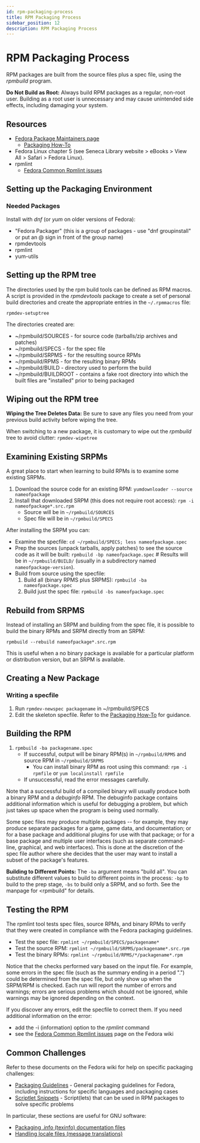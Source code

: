 ```yaml
---
id: rpm-packaging-process
title: RPM Packaging Process
sidebar_position: 12
description: RPM Packaging Process
---
```


# RPM Packaging Process

RPM packages are built from the source files plus a spec file, using the _rpmbuild_ program.

**Do Not Build as Root:** Always build RPM packages as a regular, non-root user. Building as a root user is unnecessary and may cause unintended side effects, including damaging your system.

## Resources

- [Fedora Package Maintainers page](http://fedoraproject.org/wiki/PackageMaintainers)
    - [Packaging How-To](http://fedoraproject.org/wiki/PackageMaintainers/CreatingPackageHowTo)
- Fedora Linux chapter 5 (see Seneca Library website \> eBooks \> View All \> Safari \> Fedora Linux).
- rpmlint
    - [Fedora Common Rpmlint issues](http://fedoraproject.org/wiki/Common_Rpmlint_issues)

## Setting up the Packaging Environment

### Needed Packages

Install with _dnf_ (or _yum_ on older versions of Fedora):

- "Fedora Packager" (this is a group of packages - use "dnf groupinstall" or put an @ sign in front of the group name)
- rpmdevtools
- rpmlint
- yum-utils

## Setting up the RPM tree

The directories used by the rpm build tools can be defined as RPM macros. A script is provided in the _rpmdevtools_ package to create a set of personal build directories and create the appropriate entries in the `~/.rpmmacros` file:

```assembly
rpmdev-setuptree
```

The directories created are:

- ~/rpmbuild/SOURCES - for source code (tarballs/zip archives and patches)
- ~/rpmbuild/SPECS - for the spec file
- ~/rpmbuild/SRPMS - for the resulting source RPMs
- ~/rpmbuild/RPMS - for the resulting binary RPMs
- ~/rpmbuild/BUILD - directory used to perform the build
- ~/rpmbuild/BUILDROOT - contains a fake root directory into which the built files are "installed" prior to being packaged

## Wiping out the RPM tree

**Wiping the Tree Deletes Data:** Be sure to save any files you need from your previous build activity before wiping the tree.

When switching to a new package, it is customary to wipe out the _rpmbuild_ tree to avoid clutter: `rpmdev-wipetree`

## Examining Existing SRPMs

A great place to start when learning to build RPMs is to examine some existing SRPMs.

1. Download the source code for an existing RPM: `yumdownloader --source nameofpackage`
2. Install that downloaded SRPM (this does not require root access): `rpm -i nameofpackage*.src.rpm`
    - Source will be in `~/rpmbuild/SOURCES`
    - Spec file will be in `~/rpmbuild/SPECS`

After installing the SRPM you can:

- Examine the specfile: `cd ~/rpmbuild/SPECS; less nameofpackage.spec`
- Prep the sources (unpack tarballs, apply patches) to see the source code as it will be built: `rpmbuild -bp nameofpackage.spec` # Results will be in `~/rpmbuild/BUILD/` (usually in a subdirectory named `nameofpackage-version`).
- Build from source using the specfile:
    1. Build all (binary RPMS plus SRPMS): `rpmbuild -ba nameofpackage.spec`
    2. Build just the spec file: `rpmbuild -bs nameofpackage.spec`
 
## Rebuild from SRPMS

Instead of installing an SRPM and building from the spec file, it is possible to build the binary RPMs and SRPM directly from an SRPM:

```assembly
rpmbuild --rebuild nameofpackage*.src.rpm
```

This is useful when a no binary package is available for a particular platform or distribution version, but an SRPM is available.

## Creating a New Package

### Writing a specfile

1. Run `rpmdev-newspec packagename` in ~/rpmbuild/SPECS
2. Edit the skeleton specfile. Refer to the [Packaging How-To](http://fedoraproject.org/wiki/PackageMaintainers/CreatingPackageHowTo) for guidance.

## Building the RPM

1. `rpmbuild -ba packagename.spec`
    - If successful, output will be binary RPM(s) in `~/rpmbuild/RPMS` and source RPM in `~/rpmbuild/SRPMS`
      - You can install binary RPM as root using this command: `rpm -i rpmfile` or `yum localinstall rpmfile`
    - If unsuccessful, read the error messages carefully.

Note that a successful build of a compiled binary will usually produce both a binary RPM and a _debuginfo_ RPM. The debuginfo package contains additional information which is useful for debugging a problem, but which just takes up space when the program is being used normally.

Some spec files may produce multiple packages -- for example, they may produce separate packages for a game, game data, and documentation; or for a base package and additional plugins for use with that package; or for a base package and multiple user interfaces (such as separate command-line, graphical, and web interfaces). This is done at the discretion of the spec file author where she decides that the user may want to install a subset of the package's features.

**Building to Different Points:** The `-ba` argument means "build all". You can substitute different values to build to different points in the process: `-bp` to build to the prep stage, `-bs` to build only a SRPM, and so forth. See the manpage for <rpmbuild" for details.

## Testing the RPM

The rpmlint tool tests spec files, source RPMs, and binary RPMs to verify that they were created in compliance with the Fedora packaging guidelines.

- Test the spec file: `rpmlint ~/rpmbuild/SPECS/packagename*`
- Test the source RPM: `rpmlint ~/rpmbuild/SRPMS/packagename*.src.rpm`
- Test the binary RPMs: `rpmlint ~/rpmbuild/RPMS/*/packagename*.rpm`

Notice that the checks performed vary based on the input file. For example, some errors in the spec file (such as the summary ending in a period ".") could be determined from the spec file, but only show up when the SRPM/RPM is checked. Each run will report the number of errors and warnings; errors are serious problems which should not be ignored, while warnings may be ignored depending on the context.

If you discover any errors, edit the specfile to correct them. If you need additional information on the error:

- add the -i (information) option to the _rpmlint_ command
- see the [Fedora Common Rpmlint issues](http://fedoraproject.org/wiki/Common_Rpmlint_issues) page on the Fedora wiki

## Common Challenges

Refer to these documents on the Fedora wiki for help on specific packaging challenges:

- [Packaging Guidelines](http://fedoraproject.org/wiki/Packaging:Guidelines) - General packaging guidelines for Fedora, including instructions for specific languages and packaging cases
- [Scriptlet Snippets](http://fedoraproject.org/wiki/Packaging:ScriptletSnippets) - Script(lets) that can be used in RPM packages to solve specific problems

In particular, these sections are useful for GNU software:

- [Packaging .info (texinfo) documentation files](http://fedoraproject.org/wiki/Packaging:ScriptletSnippets#Texinfo)
- [Handling locale files (message translations)](http://fedoraproject.org/wiki/Packaging:Guidelines#Handling_Locale_Files)
